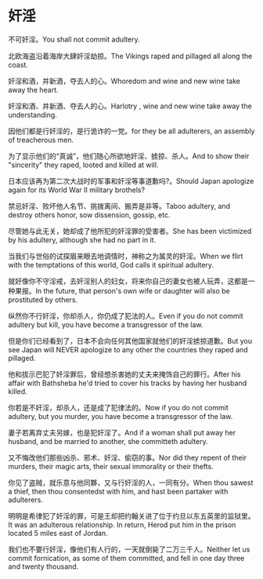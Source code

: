 # 奸淫

<p><span class="chinese">不可奸淫。</span><span class="english">You shall not commit adultery.</span></p>

<p><span class="chinese">北欧海盗沿着海岸大肆奸淫劫掠。</span><span class="english">The Vikings raped and pillaged all along the coast.</span></p>

<p><span class="chinese">奸淫和酒，并新酒，夺去人的心。</span><span class="english">Whoredom and wine and new wine take away the heart.</span></p>

<p><span class="chinese">奸淫和酒、并新酒、夺去人的心。</span><span class="english">Harlotry , wine and new wine take away the understanding.</span></p>

<p><span class="chinese">因他们都是行奸淫的，是行诡诈的一党。</span><span class="english">for they be all adulterers, an assembly of treacherous men.</span></p>

<p><span class="chinese">为了显示他们的“真诚”，他们随心所欲地奸淫、掳掠、杀人。</span><span class="english">And to show their "sincerity" they raped, looted and killed at will.</span></p>

<p><span class="chinese">日本应该再为第二次大战时的军事和奸淫等事道歉吗?。</span><span class="english">Should Japan apologize again for its World War II military brothels?</span></p>

<p><span class="chinese">禁忌奸淫、败坏他人名节、挑拨离间、搬弄是非等。</span><span class="english">Taboo adultery, and destroy others honor, sow dissension, gossip, etc.</span></p>

<p><span class="chinese">尽管她与此无关，她却成了他所犯的奸淫罪的受害者。</span><span class="english">She has been victimized by his adultery, although she had no part in it.</span></p>

<p><span class="chinese">当我们与世俗的试探眉来眼去地调情时，神称之为属灵的奸淫。</span><span class="english">When we flirt with the temptations of this world, God calls it spiritual adultery.</span></p>

<p><span class="chinese">就好像你不守淫戒，去奸淫别人的妇女，将来你自己的妻女也被人玩弄，这都是一种果报。</span><span class="english">In the future, that person's own wife or daughter will also be prostituted by others.</span></p>

<p><span class="chinese">纵然你不行奸淫，你却杀人，你仍成了犯法的人。</span><span class="english">Even if you do not commit adultery but kill, you have become a transgressor of the law.</span></p>

<p><span class="chinese">但是你们已经看到了，日本不会向任何其他国家就他们的奸淫掳掠道歉。</span><span class="english">But you see Japan will NEVER apologize to any other the countries they raped and pillaged.</span></p>

<p><span class="chinese">他和拔示巴犯了奸淫罪后，曾经想杀害她的丈夫来掩饰自己的罪行。</span><span class="english">After his affair with Bathsheba he'd tried to cover his tracks by having her husband killed.</span></p>

<p><span class="chinese">你若是不奸淫，却杀人，还是成了犯律法的。</span><span class="english">Now if you do not commit adultery, but you murder, you have become a transgressor of the law.</span></p>

<p><span class="chinese">妻子若离弃丈夫另嫁，也是犯奸淫了。</span><span class="english">And if a woman shall put away her husband, and be married to another, she committeth adultery.</span></p>

<p><span class="chinese">又不悔改他们那些凶杀、邪术、奸淫、偷窃的事。</span><span class="english">Nor did they repent of their murders, their magic arts, their sexual immorality or their thefts.</span></p>

<p><span class="chinese">你见了盗贼，就乐意与他同夥，又与行奸淫的人，一同有分。</span><span class="english">When thou sawest a thief, then thou consentedst with him, and hast been partaker with adulterers.</span></p>

<p><span class="chinese">明明是希律犯了奸淫的罪，可是王却把约翰关进了位于约旦以东五英里的监狱里。</span><span class="english">It was an adulterous relationship. In return, Herod put him in the prison located 5 miles east of Jordan.</span></p>

<p><span class="chinese">我们也不要行奸淫，像他们有人行的，一天就倒毙了二万三千人。</span><span class="english">Neither let us commit fornication, as some of them committed, and fell in one day three and twenty thousand.</span></p>

